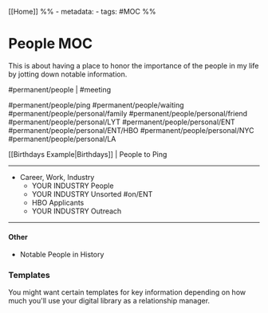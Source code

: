 [[Home]]
%% - metadata:
	- tags: #MOC %% 
# People MOC
This is about having a place to honor the importance of the people in my life by jotting down notable information. 

#permanent/people  | #meeting

#permanent/people/ping
#permanent/people/waiting
#permanent/people/personal/family
#permanent/people/personal/friend
#permanent/people/personal/LYT
#permanent/people/personal/ENT
#permanent/people/personal/ENT/HBO
#permanent/people/personal/NYC
#permanent/people/personal/LA

[[Birthdays Example|Birthdays]] | People to Ping

---
- Career, Work, Industry
	- YOUR INDUSTRY People
	- YOUR INDUSTRY Unsorted #on/ENT
	- HBO Applicants 
	- YOUR INDUSTRY Outreach

---
#### Other
- Notable People in History

### Templates
You might want certain templates for key information depending on how much you'll use your digital library as a relationship manager. 